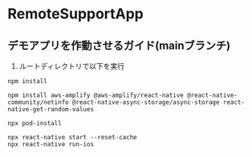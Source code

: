 # RemoteSupportApp
## デモアプリを作動させるガイド(mainブランチ)
1. ルートディレクトリで以下を実行

```
npm install
```
```
npm install aws-amplify @aws-amplify/react-native @react-native-community/netinfo @react-native-async-storage/async-storage react-native-get-random-values
```
```
npx pod-install
```
```
npx react-native start --reset-cache
npx react-native run-ios
```


